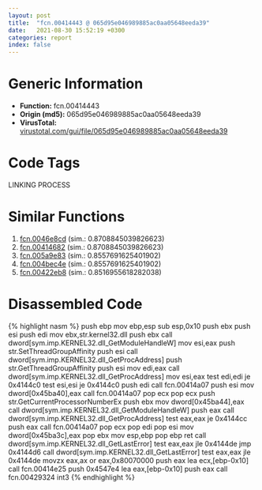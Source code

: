 ```yaml
---
layout: post
title:  "fcn.00414443 @ 065d95e046989885ac0aa05648eeda39"
date:   2021-08-30 15:52:19 +0300
categories: report
index: false
---
```


# Generic Information
- **Function:** fcn.00414443
- **Origin (md5):** 065d95e046989885ac0aa05648eeda39
- **VirusTotal:** [virustotal.com/gui/file/065d95e046989885ac0aa05648eeda39][virustotal_ref]

# Code Tags
<span class="tag" id="LINKING">LINKING</span>
<span class="tag" id="PROCESS">PROCESS</span>


# Similar Functions

1. [fcn.0046e8cd][similar_1_ref] (sim.: 0.8708845039826623)
2. [fcn.00414682][similar_2_ref] (sim.: 0.8708845039826623)
3. [fcn.005a9e83][similar_3_ref] (sim.: 0.8557691625401902)
4. [fcn.004bec4e][similar_4_ref] (sim.: 0.8557691625401902)
5. [fcn.00422eb8][similar_5_ref] (sim.: 0.8516955618282038)


# Disassembled Code

{% highlight nasm %}
push ebp
mov ebp,esp
sub esp,0x10
push ebx
push esi
push edi
mov ebx,str.kernel32.dll
push ebx
call dword[sym.imp.KERNEL32.dll_GetModuleHandleW]
mov esi,eax
push str.SetThreadGroupAffinity
push esi
call dword[sym.imp.KERNEL32.dll_GetProcAddress]
push str.GetThreadGroupAffinity
push esi
mov edi,eax
call dword[sym.imp.KERNEL32.dll_GetProcAddress]
mov esi,eax
test edi,edi
je 0x4144c0
test esi,esi
je 0x4144c0
push edi
call fcn.00414a07
push esi
mov dword[0x45ba40],eax
call fcn.00414a07
pop ecx
pop ecx
push str.GetCurrentProcessorNumberEx
push ebx
mov dword[0x45ba44],eax
call dword[sym.imp.KERNEL32.dll_GetModuleHandleW]
push eax
call dword[sym.imp.KERNEL32.dll_GetProcAddress]
test eax,eax
je 0x4144cc
push eax
call fcn.00414a07
pop ecx
pop edi
pop esi
mov dword[0x45ba3c],eax
pop ebx
mov esp,ebp
pop ebp
ret
call dword[sym.imp.KERNEL32.dll_GetLastError]
test eax,eax
jle 0x4144de
jmp 0x4144d6
call dword[sym.imp.KERNEL32.dll_GetLastError]
test eax,eax
jle 0x4144de
movzx eax,ax
or eax,0x80070000
push eax
lea ecx,[ebp-0x10]
call fcn.00414e25
push 0x4547e4
lea eax,[ebp-0x10]
push eax
call fcn.00429324
int3
{% endhighlight %}


[similar_1_ref]: /report/fcn.0046e8cd@27ac6b5c7fa1ad11790cdc733c25a701
[similar_2_ref]: /report/fcn.00414682@065d95e046989885ac0aa05648eeda39
[similar_3_ref]: /report/fcn.005a9e83@7453c96a6fbd42ec690b8deb53eafcba
[similar_4_ref]: /report/fcn.004bec4e@3e981d1767f44f5fe2446a49ffe52f4e
[similar_5_ref]: /report/fcn.00422eb8@59aef7c08025d70f84c85db2092fc99e
[virustotal_ref]: https://www.virustotal.com/gui/file/065d95e046989885ac0aa05648eeda39